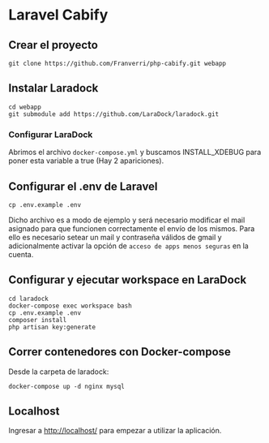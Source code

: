 # Laravel Cabify

## Crear el proyecto

```console
git clone https://github.com/Franverri/php-cabify.git webapp
```

## Instalar Laradock

```console
cd webapp
git submodule add https://github.com/LaraDock/laradock.git
```
### Configurar LaraDock

Abrimos el archivo `docker-compose.yml` y buscamos INSTALL_XDEBUG para poner esta variable a true (Hay 2 apariciones).

## Configurar el .env de Laravel

```console
cp .env.example .env
```

Dicho archivo es a modo de ejemplo y será necesario modificar el mail asignado para que funcionen correctamente el envío de los mismos. Para ello es necesario setear un mail y contraseña válidos de gmail y adicionalmente activar la opción de `acceso de apps menos seguras` en la cuenta.

## Configurar y ejecutar workspace en LaraDock

```console
cd laradock
docker-compose exec workspace bash
cp .env.example .env
composer install
php artisan key:generate
```

## Correr contenedores con Docker-compose

Desde la carpeta de laradock:

```console
docker-compose up -d nginx mysql
```

## Localhost

Ingresar a [http://localhost/](http://localhost/) para empezar a utilizar la aplicación.
